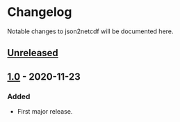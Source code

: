 # Changelog
Notable changes to json2netcdf will be documented here.

## [Unreleased]

## [1.0] - 2020-11-23
### Added
- First major release.

[Unreleased]: https://github.com/samharrison7/json2netcdf/tree/develop 
[1.0]: https://github.com/samharrison7/json2netcdf/tree/1.0 
